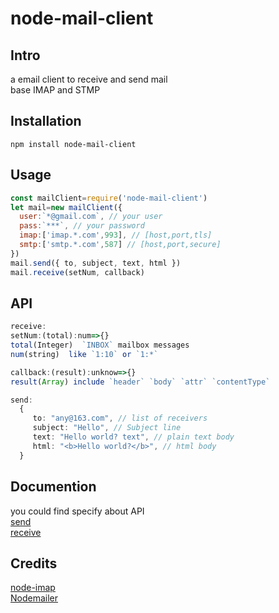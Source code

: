 # node-mail-client
## Intro
a email client to receive and send mail  
base IMAP and STMP
## Installation
`npm install node-mail-client`
## Usage
```js
const mailClient=require('node-mail-client')
let mail=new mailClient({
  user:`*@gmail.com`, // your user 
  pass:`***`, // your password
  imap:['imap.*.com',993], // [host,port,tls]
  smtp:['smtp.*.com',587] // [host,port,secure]
})
mail.send({ to, subject, text, html })
mail.receive(setNum, callback)
```
## API
```ts
receive:
setNum:(total):num=>{}
total(Integer)  `INBOX` mailbox messages 
num(string)  like `1:10` or `1:*`

callback:(result):unknow=>{}
result(Array) include `header` `body` `attr` `contentType`

send:
  {
     to: "any@163.com", // list of receivers
     subject: "Hello", // Subject line
     text: "Hello world? text", // plain text body
     html: "<b>Hello world?</b>", // html body
  }  
```
## Documention
you could find specify  about API  
[send](https://nodemailer.com/about/)  
[receive](https://github.com/mscdex/node-imap)  

## Credits
[node-imap](https://github.com/mscdex/node-imap)  
[Nodemailer](https://github.com/nodemailer/nodemailer)
